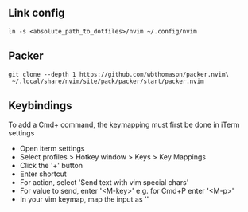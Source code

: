 ## Link config

```
ln -s <absolute_path_to_dotfiles>/nvim ~/.config/nvim
```

## Packer

```
git clone --depth 1 https://github.com/wbthomason/packer.nvim\
 ~/.local/share/nvim/site/pack/packer/start/packer.nvim
```

## Keybindings

To add a Cmd+<key> command, the keymapping must first be done in iTerm settings

- Open iterm settings
- Select profiles > Hotkey window > Keys > Key Mappings
- Click the '+' button
- Enter shortcut
- For action, select 'Send text with vim special chars'
- For value to send, enter '\<M-key>' e.g. for Cmd+P enter '\<M-p>'
- In your vim keymap, map the input as '<M-key>'
